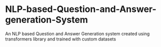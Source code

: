 # NLP-based-Question-and-Answer-generation-System
An NLP based Question and Answer Generation system created using transformers library and trained with custom datasets
